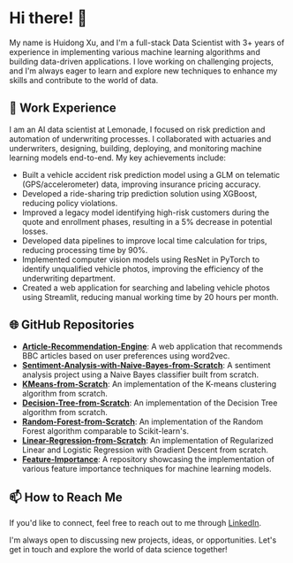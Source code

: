 # Hi there! 👋

My name is Huidong Xu, and I'm a full-stack Data Scientist with 3+ years of experience in implementing various machine learning algorithms and building data-driven applications. I love working on challenging projects, and I'm always eager to learn and explore new techniques to enhance my skills and contribute to the world of data.

## 💼 Work Experience

I am an AI data scientist at Lemonade, I focused on risk prediction and automation of underwriting processes. I collaborated with actuaries and underwriters, designing, building, deploying, and monitoring machine learning models end-to-end. My key achievements include:

- Built a vehicle accident risk prediction model using a GLM on telematic (GPS/accelerometer) data, improving insurance pricing accuracy.
- Developed a ride-sharing trip prediction solution using XGBoost, reducing policy violations.
- Improved a legacy model identifying high-risk customers during the quote and enrollment phases, resulting in a 5% decrease in potential losses.
- Developed data pipelines to improve local time calculation for trips, reducing processing time by 90%.
- Implemented computer vision models using ResNet in PyTorch to identify unqualified vehicle photos, improving the efficiency of the underwriting department.
- Created a web application for searching and labeling vehicle photos using Streamlit, reducing manual working time by 20 hours per month.


## 🌐 GitHub Repositories

- **[Article-Recommendation-Engine](https://github.com/hxu47/Article-Recommendation-Engine)**: A web application that recommends BBC articles based on user preferences using word2vec.
- **[Sentiment-Analysis-with-Naive-Bayes-from-Scratch](https://github.com/hxu47/Sentiment-Analysis-with-Naive-Bayes-from-Scratch)**: A sentiment analysis project using a Naive Bayes classifier built from scratch.
- **[KMeans-from-Scratch](https://github.com/hxu47/KMeans-from-Scratch)**: An implementation of the K-means clustering algorithm from scratch.
- **[Decision-Tree-from-Scratch](https://github.com/hxu47/Decision-Tree-from-Scratch)**: An implementation of the Decision Tree algorithm from scratch.
- **[Random-Forest-from-Scratch](https://github.com/hxu47/Random-Forest-from-Scratch)**: An implementation of the Random Forest algorithm comparable to Scikit-learn's.
- **[Linear-Regression-from-Scratch](https://github.com/hxu47/Linear-Regression-from-Scratch)**: An implementation of Regularized Linear and Logistic Regression with Gradient Descent from scratch.
- **[Feature-Importance](https://github.com/hxu47/Feature-Importance)**: A repository showcasing the implementation of various feature importance techniques for machine learning models.

## 📫 How to Reach Me

If you'd like to connect, feel free to reach out to me through [LinkedIn](https://www.linkedin.com/in/huidong-xu/).

I'm always open to discussing new projects, ideas, or opportunities. Let's get in touch and explore the world of data science together!
